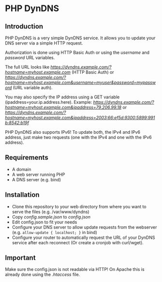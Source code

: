 # PHP DynDNS

## Introduction

PHP DynDNS is a very simple DynDNS service. It allows you to update your DNS server via a simple HTTP request.

Authorization is done using HTTP Basic Auth or using the *username* and *password* URL variables.

The full URL looks like *https://dyndns.example.com/?hostname=myhost.example.com* (HTTP Basic Auth) or *https://dyndns.example.com/?hostname=myhost.example.com&username=myuser&password=mypassword* (URL variable auth).

You may also specify the IP address using a GET variable (ipaddress=your.ip.address.here). Example: *https://dyndns.example.com/?hostname=myhost.example.com&ipaddress=79.206.99.18* or *https://dyndns.example.com/?hostname=myhost.example.com&ipaddress=2003:66:ef5d:9300:5899:991b:8542:b19f*

PHP DynDNS also supports IPv6! To update both, the IPv4 and IPv6 address, just make two requests (one with the IPv4 and one with the IPv6 address).

## Requirements

   * A domain
   * A web server running PHP
   * A DNS server (e.g. bind)

## Installation

   * Clone this repository to your web directory from where you want to serve the files (e.g. /var/www/dyndns)
   * Copy *config.sample.json* to *config.json*
   * Edit config.json to fit your needs
   * Configure your DNS server to allow update requests from the webserver (e.g. `allow-update { localhost; }` in bind)
   * Configure your router to automatically request the URL of your DynDNS service after each reconnect (Or create a cronjob with curl/wget).

## Important

   Make sure the config.json is not readable via HTTP! On Apache this is already done using the *.htaccess* file.
